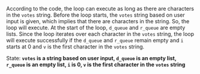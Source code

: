 According to the code, the loop can execute as long as there are characters in the `votes` string. Before the loop starts, the `votes` string based on user input is given, which implies that there are characters in the string. So, the loop will execute. At the start of the loop, `d_queue` and `r_queue` are empty lists. Since the loop iterates over each character in the `votes` string, the loop will execute successfully if the `d_queue` and `r_queue` remain empty and `i` starts at 0 and `v` is the first character in the `votes` string.

State: **`votes` is a string based on user input, `d_queue` is an empty list, `r_queue` is an empty list, `i` is 0, `v` is the first character in the `votes` string**